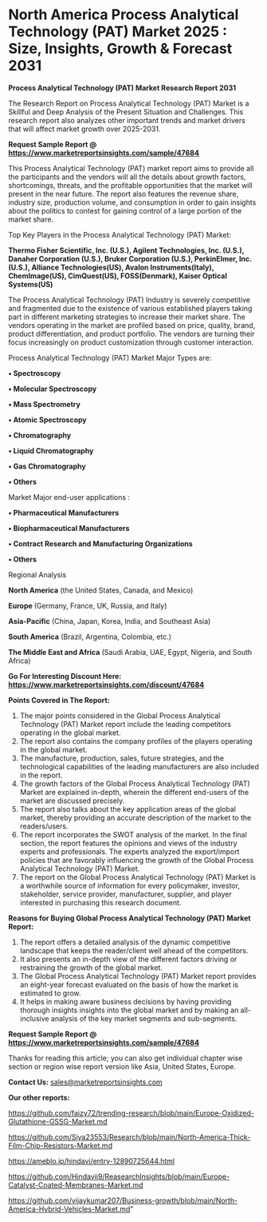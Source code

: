 # North America Process Analytical Technology (PAT) Market 2025 : Size, Insights, Growth & Forecast 2031

<strong>Process Analytical Technology (PAT) Market Research Report 2031</strong>

The Research Report on Process Analytical Technology (PAT) Market is a Skillful and Deep Analysis of the Present Situation and Challenges. This research report also analyzes other important trends and market drivers that will affect market growth over 2025-2031.

<strong>Request Sample Report @ <a href=https://www.marketreportsinsights.com/sample/47684>https://www.marketreportsinsights.com/sample/47684</a></strong>

This Process Analytical Technology (PAT) market report aims to provide all the participants and the vendors will all the details about growth factors, shortcomings, threats, and the profitable opportunities that the market will present in the near future. The report also features the revenue share, industry size, production volume, and consumption in order to gain insights about the politics to contest for gaining control of a large portion of the market share.

Top Key Players in the Process Analytical Technology (PAT) Market:

<strong>Thermo Fisher Scientific, Inc. (U.S.), Agilent Technologies, Inc. (U.S.), Danaher Corporation (U.S.), Bruker Corporation (U.S.), PerkinElmer, Inc. (U.S.), Alliance Technologies(US), Avalon Instruments(Italy), ChemImage(US), CimQuest(US), FOSS(Denmark), Kaiser Optical Systems(US)</strong>

The Process Analytical Technology (PAT) Industry is severely competitive and fragmented due to the existence of various established players taking part in different marketing strategies to increase their market share. The vendors operating in the market are profiled based on price, quality, brand, product differentiation, and product portfolio. The vendors are turning their focus increasingly on product customization through customer interaction.

Process Analytical Technology (PAT) Market Major Types are:

<strong>•  Spectroscopy

•  Molecular Spectroscopy

•  Mass Spectrometry

•  Atomic Spectroscopy

•  Chromatography

•  Liquid Chromatography

•  Gas Chromatography

•  Others</strong>

Market Major end-user applications :

<strong>•  Pharmaceutical Manufacturers

•  Biopharmaceutical Manufacturers

•  Contract Research and Manufacturing Organizations

•  Others</strong>

Regional Analysis

</u><strong><b>North America</b></strong> (the United States, Canada, and Mexico)

<strong><b>Europe </b></strong>(Germany, France, UK, Russia, and Italy)

<strong><b>Asia-Pacific</b></strong> (China, Japan, Korea, India, and Southeast Asia)

<strong><b>South America</b></strong> (Brazil, Argentina, Colombia, etc.)

<strong><b>The Middle East and Africa</b></strong> (Saudi Arabia, UAE, Egypt, Nigeria, and South Africa)

<strong>Go For Interesting Discount Here: <a href=https://www.marketreportsinsights.com/discount/47684>https://www.marketreportsinsights.com/discount/47684</a></strong>

<strong>Points Covered in The Report:</strong>
<ol>
  <li>The major points considered in the Global Process Analytical Technology (PAT) Market report include the leading competitors operating in the global market.</li>
  <li>The report also contains the company profiles of the players operating in the global market.</li>
  <li>The manufacture, production, sales, future strategies, and the technological capabilities of the leading manufacturers are also included in the report.</li>
  <li>The growth factors of the Global Process Analytical Technology (PAT) Market are explained in-depth, wherein the different end-users of the market are discussed precisely.</li>
  <li>The report also talks about the key application areas of the global market, thereby providing an accurate description of the market to the readers/users.</li>
  <li>The report incorporates the SWOT analysis of the market. In the final section, the report features the opinions and views of the industry experts and professionals. The experts analyzed the export/import policies that are favorably influencing the growth of the Global Process Analytical Technology (PAT) Market.</li>
  <li>The report on the Global Process Analytical Technology (PAT) Market is a worthwhile source of information for every policymaker, investor, stakeholder, service provider, manufacturer, supplier, and player interested in purchasing this research document.</li>
</ol>
<strong>Reasons for Buying Global Process Analytical Technology (PAT) Market Report:</strong>

<ol>
  <li>The report offers a detailed analysis of the dynamic competitive landscape that keeps the reader/client well ahead of the competitors.</li>
  <li>It also presents an in-depth view of the different factors driving or restraining the growth of the global market.</li>
  <li>The Global Process Analytical Technology (PAT) Market report provides an eight-year forecast evaluated on the basis of how the market is estimated to grow.</li>
  <li>It helps in making aware business decisions by having providing thorough insights insights into the global market and by making an all-inclusive analysis of the key market segments and sub-segments.</li>
</ol>
<strong>Request Sample Report @ <a href=https://www.marketreportsinsights.com/sample/47684>https://www.marketreportsinsights.com/sample/47684</a></strong>


Thanks for reading this article; you can also get individual chapter wise section or region wise report version like Asia, United States, Europe.

<strong>Contact Us:</strong>
sales@marketreportsinsights.com

<strong>Our other reports:</strong>

<a href=https://github.com/faizy72/trending-research/blob/main/Europe-Oxidized-Glutathione-GSSG-Market.md>https://github.com/faizy72/trending-research/blob/main/Europe-Oxidized-Glutathione-GSSG-Market.md</a>

<a href=https://github.com/Siya23553/Research/blob/main/North-America-Thick-Film-Chip-Resistors-Market.md>https://github.com/Siya23553/Research/blob/main/North-America-Thick-Film-Chip-Resistors-Market.md</a>

<a href=https://ameblo.jp/hindavi/entry-12890725644.html>https://ameblo.jp/hindavi/entry-12890725644.html</a>

<a href=https://github.com/Hindavii9/ReasearchInsights/blob/main/Europe-Catalyst-Coated-Membranes-Market.md>https://github.com/Hindavii9/ReasearchInsights/blob/main/Europe-Catalyst-Coated-Membranes-Market.md</a>

<a href=https://github.com/vijaykumar207/Business-growth/blob/main/North-America-Hybrid-Vehicles-Market.md>https://github.com/vijaykumar207/Business-growth/blob/main/North-America-Hybrid-Vehicles-Market.md</a>"
